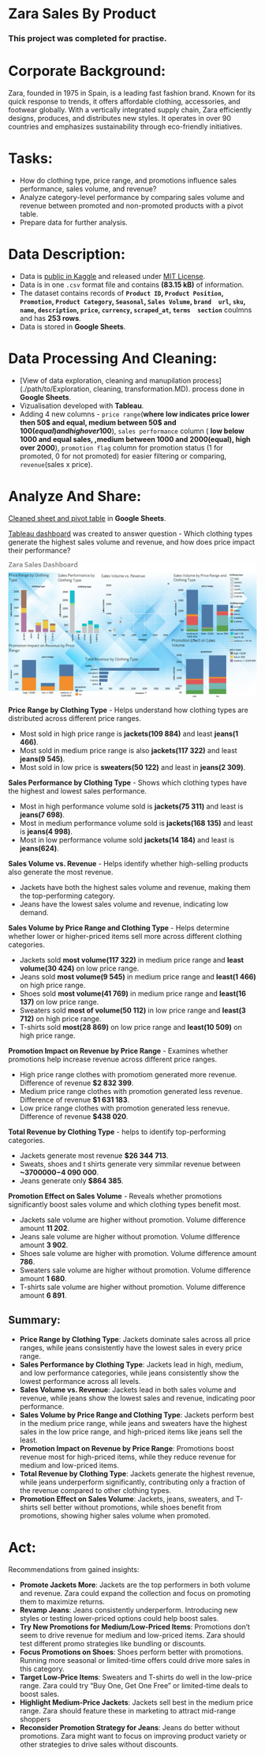 # Zara Sales By Product

### This project was completed for practise.

# Corporate Background:
Zara, founded in 1975 in Spain, is a leading fast fashion brand. Known for its quick response to trends, it offers affordable clothing, accessories, and footwear globally. With a vertically integrated supply chain, Zara efficiently designs, produces, and distributes new styles.
It operates in over 90 countries and emphasizes sustainability through eco-friendly initiatives.

# Tasks:
* How do clothing type, price range, and promotions influence sales performance, sales volume, and revenue?
* Analyze category-level performance by comparing sales volume and revenue between promoted and non-promoted products with a pivot table.
* Prepare data for further analysis.

# Data Description:
* Data is [public in Kaggle](https://www.kaggle.com/datasets/xontoloyo/data-penjualan-zara/data) and released under [MIT License](https://www.mit.edu/~amini/LICENSE.md).
* Data is in one `.csv` format file and contains **(83.15 kB)** of information.
* The dataset contains records of **`Product ID`,	`Product Position`,	`Promotion`,	`Product Category`,	`Seasonal`,	`Sales Volume`,	`brand	url`,	`sku`,	`name`,	`description`,	`price`,	`currency`,	`scraped_at`,	`terms	section`** coulmns and has **253 rows**.
* Data is stored in **Google Sheets**.

# Data Processing And Cleaning:
* [View of data exploration, cleaning and manupilation process](./path/to/Exploration, cleaning, transformation.MD). process done in **Google Sheets**.
* Vizualisation developed with **Tableau**.
* Adding 4 new columns - `price range`(**where low indicates price lower then 50$ and equal, medium between 50$ and 100$(equal) and high over 100$**), `sales performance` column ( **low below 1000 and equal sales, ,medium between 1000 and 2000(equal), high over 2000**), `promotion flag` column for promotion status (1 for promoted, 0 for not promoted) for easier filtering or comparing, `revenue`(sales x price).

# Analyze And Share:
[Cleaned sheet and pivot table](https://docs.google.com/spreadsheets/d/1qM-US_Z5_eA7O50pTH4mnvdmK9CdFFQiH45qe5BHRhE/edit?usp=sharing) in **Google Sheets**.

[Tableau dashboard](https://public.tableau.com/app/profile/aurimas.naujalis/viz/Zarasales/Zarasales?publish=yes) was created to answer question - Which clothing types generate the highest sales volume and revenue, and how does price impact their performance?

![dashboard](zara_dashboard.PNG)

**Price Range by Clothing Type** - Helps understand how clothing types are distributed across different price ranges.
* Most sold in high price range is **jackets(109 884)** and least **jeans(1 466)**.
* Most sold in medium price range is also **jackets(117 322)** and least **jeans(9 545)**.
* Most sold in low price is **sweaters(50 122)** and least in **jeans(2 309)**.

**Sales Performance by Clothing Type** - Shows which clothing types have the highest and lowest sales performance.
* Most in high performance volume sold is **jackets(75 311)** and least is **jeans(7 698)**.
* Most in medium performance volume sold is **jackets(168 135)** and least is **jeans(4 998)**.
* Most in low performance volume sold **jackets(14 184)** and least is **jeans(624)**.

**Sales Volume vs. Revenue** - Helps identify whether high-selling products also generate the most revenue.
* Jackets have both the highest sales volume and revenue, making them the top-performing category.
* Jeans have the lowest sales volume and revenue, indicating low demand.

**Sales Volume by Price Range and Clothing Type** - Helps determine whether lower or higher-priced items sell more across different clothing categories.
* Jackets sold **most volume(117 322)** in medium price range and **least volume(30 424)** on low price range.
* Jeans sold **most volume(9 545)** in medium price range and **least(1 466)** on high price range.
* Shoes sold **most volume(41 769)** in medium price range and **least(16 137)** on low price range.
* Sweaters sold **most of volume(50 112)** in low price range and **least(3 712)** on high price range.
* T-shirts sold **most(28 869)** on low price range and **least(10 509)** on high price range.

**Promotion Impact on Revenue by Price Range** - Examines whether promotions help increase revenue across different price ranges.
* High price range clothes with promotiom generated more revenue. Difference of revenue **$2 832 399**.
* Medium price range clothes with promotion generated less revenue. Difference of revenue **$1 631 183**.
* Low price range clothes with promotion generated less renevue. Difference of revenue **$438 020**.

**Total Revenue by Clothing Type** - helps to identify top-performing categories.
* Jackets generate most revenue **$26 344 713**.
* Sweats, shoes and t shirts generate very simmilar revenue between **~$3 700 000-$4 090 000**.
* Jeans generate only **$864 385**.

**Promotion Effect on Sales Volume** - Reveals whether promotions significantly boost sales volume and which clothing types benefit most.
* Jackets sale volume are higher without promotion. Volume difference amount **11 202**.
* Jeans sale volume are higher without promotion. Volume difference amount **3 902**.
* Shoes sale volume are higher with promotion. Volume difference amount **786**.
* Sweaters  sale volume are higher without promotion. Volume difference amount **1 680**.
* T-shirts  sale volume are higher without promotion. Volume difference amount **6 891**.

## Summary:
* **Price Range by Clothing Type**: Jackets dominate sales across all price ranges, while jeans consistently have the lowest sales in every price range.
* **Sales Performance by Clothing Type**: Jackets lead in high, medium, and low performance categories, while jeans consistently show the lowest performance across all levels.
* **Sales Volume vs. Revenue**: Jackets lead in both sales volume and revenue, while jeans show the lowest sales and revenue, indicating poor performance.
* **Sales Volume by Price Range and Clothing Type**: Jackets perform best in the medium price range, while jeans and sweaters have the highest sales in the low price range, and high-priced items like jeans sell the least.
* **Promotion Impact on Revenue by Price Range**: Promotions boost revenue most for high-priced items, while they reduce revenue for medium and low-priced items.
* **Total Revenue by Clothing Type**: Jackets generate the highest revenue, while jeans underperform significantly, contributing only a fraction of the revenue compared to other clothing types.
* **Promotion Effect on Sales Volume**: Jackets, jeans, sweaters, and T-shirts sell better without promotions, while shoes benefit from promotions, showing higher sales volume when promoted.

# Act:
Recommendations from gained insights:
* **Promote Jackets More**: Jackets are the top performers in both volume and revenue. Zara could expand the collection and focus on promoting them to maximize returns.
* **Revamp Jeans**: Jeans consistently underperform. Introducing new styles or testing lower-priced options could help boost sales.
* **Try New Promotions for Medium/Low-Priced Items**: Promotions don’t seem to drive revenue for medium and low-priced items. Zara should test different promo strategies like bundling or discounts.
* **Focus Promotions on Shoes**: Shoes perform better with promotions. Running more seasonal or limited-time offers could drive more sales in this category.
* **Target Low-Price Items**: Sweaters and T-shirts do well in the low-price range. Zara could try “Buy One, Get One Free” or limited-time deals to boost sales.
* **Highlight Medium-Price Jackets**: Jackets sell best in the medium price range. Zara should feature these in marketing to attract mid-range shoppers
* **Reconsider Promotion Strategy for Jeans**: Jeans do better without promotions. Zara might want to focus on improving product variety or other strategies to drive sales without discounts.



